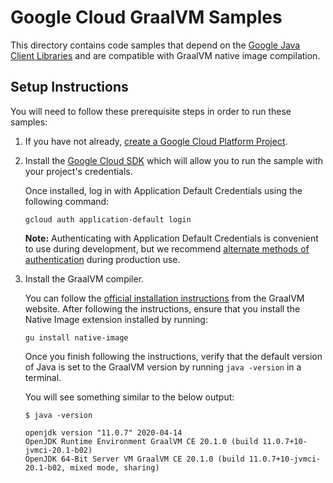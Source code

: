 # Google Cloud GraalVM Samples

This directory contains code samples that depend on the [Google Java Client Libraries](https://github.com/googleapis/google-cloud-java) and are compatible with GraalVM native image compilation.

## Setup Instructions

You will need to follow these prerequisite steps in order to run these samples:

1. If you have not already, [create a Google Cloud Platform Project](https://cloud.google.com/resource-manager/docs/creating-managing-projects#creating_a_project). 

2. Install the [Google Cloud SDK](https://cloud.google.com/sdk/) which will allow you to run the sample with your project's credentials.

    Once installed, log in with Application Default Credentials using the following command:
    
    ```
    gcloud auth application-default login
    ```
   
    **Note:** Authenticating with Application Default Credentials is convenient to use during development, but we recommend [alternate methods of authentication](https://cloud.google.com/docs/authentication/production) during production use.
    
3. Install the GraalVM compiler.
    
    You can follow the [official installation instructions](https://www.graalvm.org/docs/getting-started-with-graalvm/#install-graalvm) from the GraalVM website.
    After following the instructions, ensure that you install the Native Image extension installed by running:
    
    ```
    gu install native-image
    ```
   
    Once you finish following the instructions, verify that the default version of Java is set to the GraalVM version by running `java -version` in a terminal.
    
    You will see something similar to the below output:
    
    ```
    $ java -version
   
    openjdk version "11.0.7" 2020-04-14
    OpenJDK Runtime Environment GraalVM CE 20.1.0 (build 11.0.7+10-jvmci-20.1-b02)
    OpenJDK 64-Bit Server VM GraalVM CE 20.1.0 (build 11.0.7+10-jvmci-20.1-b02, mixed mode, sharing)
    ```
